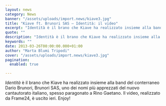 ```yaml
---
layout: news
category: News
banner: "/assets/uploads/import.news/kiave3.jpg"
title: "Kiave ft. Brunori SAS – Identità: il video"
excerpt: "Identità è il brano che Kiave ha realizzato insieme alla band del conterraneo Dario Brunori, Brunori SAS, uno dei nomi più apprezzati del nuovo cantautorato italiano, spesso paragonato a Rino Gaetano. Il video, realizzato da Frame24, è uscito ieri. Enjoy!  "
quote: ""
description: "Identità è il brano che Kiave ha realizzato insieme alla band del conterraneo Dario Brunori, Brunori SAS, uno dei nomi più apprezzati del nuovo cantautorato italiano, spesso paragonato a Rino Gaetano. Il video, realizzato da Frame24, è uscito ieri. Enjoy!  "
keywords: ""
date: 2013-03-26T00:00:00.000+01:00
author: "Marta Blumi Tripodi"
cover: "/assets/uploads/import.news/kiave3.jpg"
pagination:
  enabled: true

---
```


_Identità_ è il brano che Kiave ha realizzato insieme alla band del conterraneo Dario Brunori, Brunori SAS, uno dei nomi più apprezzati del nuovo cantautorato italiano, spesso paragonato a Rino Gaetano. Il video, realizzato da Frame24, è uscito ieri. Enjoy!

  
